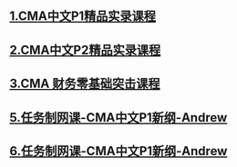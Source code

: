 ## <a href="https://github.com/yangchenlarkin/gaodun/blob/master/1-1.md">1.CMA中文P1精品实录课程</a>
## <a href="https://github.com/yangchenlarkin/gaodun/blob/master/2-1.md">2.CMA中文P2精品实录课程</a>
## <a href="https://github.com/yangchenlarkin/gaodun/blob/master/3-1.md">3.CMA 财务零基础突击课程</a>
## <a href="https://github.com/yangchenlarkin/gaodun/blob/master/5-1.md">5.任务制网课-CMA中文P1新纲-Andrew</a>
## <a href="https://github.com/yangchenlarkin/gaodun/blob/master/6-1.md">6.任务制网课-CMA中文P1新纲-Andrew</a>
